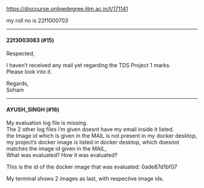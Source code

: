 https://discourse.onlinedegree.iitm.ac.in/t/171141

my roll no is 22f1000703</p><hr>

<h4>22f3003083 (#15)</h4>
<p>Respected,</p>
<p>I haven’t received any mail yet regarding the TDS Project 1 marks.<br/>
Please look into it.</p>
<p>Regards,<br/>
Soham</p><hr>

<h4>AYUSH_SINGH (#16)</h4>
<p>My evaluation log file is missing.<br/>
The 2 other log files i’m given doesnt have my email inside it listed.<br/>
the Image id which is given in the MAIL is not present in my docker desktop, my project’s docker image is listed in docker desktop, which doesnot matches the image id given in the MAIL,<br/>
What was evaluated? How it was evaluated?</p>
<p>This is the id of the docker image that was evaluated: 0ade87d1bf07</p>
<p>My terminal shows 2 images as last, with respective image ids.